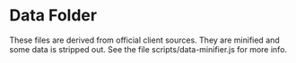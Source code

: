 # Data Folder

These files are derived from official client sources. They are minified and some data is stripped out. See the file scripts/data-minifier.js for more info.
